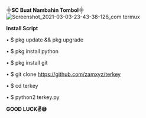 **⸎SC Buat Nambahin Tombol⸎**
![Screenshot_2021-03-03-23-43-38-126_com termux](https://user-images.githubusercontent.com/79139059/109840923-247e2300-7c7b-11eb-8213-b8e2435c9f34.png)

**Install Script**

• $ pkg update && pkg upgrade

• $ pkg install python

• $ pkg install git

• $ git clone https://github.com/zamxyz/terkey

• $ cd terkey

• $ python2 terkey.py


**GOOD LUCK✌️😅**

